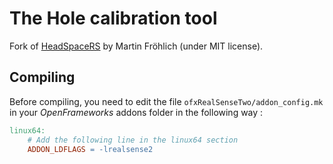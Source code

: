 # The Hole calibration tool

Fork of [HeadSpaceRS](https://github.com/tecartlab/HeadSpaceRS) by Martin Fröhlich (under MIT license).

## Compiling

Before compiling, you need to edit the file `ofxRealSenseTwo/addon_config.mk` in your _OpenFrameworks_ addons folder in the following way : 

```makefile
linux64:
	# Add the following line in the linux64 section
	ADDON_LDFLAGS = -lrealsense2
```
